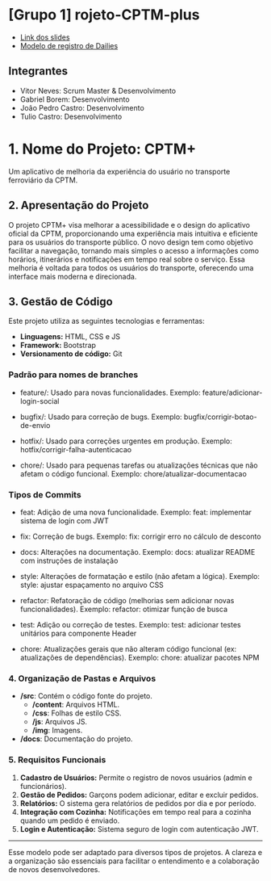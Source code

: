 # [Grupo 1] rojeto-CPTM-plus

- [Link dos slides](https://docs.google.com/presentation/d/1WhcmPL6o3zCwUjxxyQNF7d44-AmTVTR8ej00qzn1UnQ/edit?usp=sharing)
- [Modelo de registro de Dailies](https://docs.google.com/document/d/1sg9-XnS0XWlmYKIeP0JerL6xg7LS9sgfdZZyv98aP5c/edit?usp=sharing)

## Integrantes

- Vitor Neves: Scrum Master & Desenvolvimento
- Gabriel Borem: Desenvolvimento
- João Pedro Castro: Desenvolvimento
- Tulio Castro: Desenvolvimento

# 1. Nome do Projeto: CPTM+

Um aplicativo de melhoria da experiência do usuário no transporte ferroviário da CPTM.

## 2. Apresentação do Projeto

O projeto CPTM+ visa melhorar a acessibilidade e o design do aplicativo oficial da CPTM, proporcionando uma experiência mais intuitiva e eficiente para os usuários do transporte público. O novo design tem como objetivo facilitar a navegação, tornando mais simples o acesso a informações como horários, itinerários e notificações em tempo real sobre o serviço. Essa melhoria é voltada para todos os usuários do transporte, oferecendo uma interface mais moderna e direcionada.

## 3. Gestão de Código

Este projeto utiliza as seguintes tecnologias e ferramentas:

- **Linguagens:** HTML, CSS e JS
- **Framework:** Bootstrap
- **Versionamento de código:** Git

### Padrão para nomes de branches

- feature/: Usado para novas funcionalidades.
Exemplo: feature/adicionar-login-social

- bugfix/: Usado para correção de bugs.
Exemplo: bugfix/corrigir-botao-de-envio

- hotfix/: Usado para correções urgentes em produção.
Exemplo: hotfix/corrigir-falha-autenticacao

- chore/: Usado para pequenas tarefas ou atualizações técnicas que não afetam o código funcional.
Exemplo: chore/atualizar-documentacao

### Tipos de Commits

- feat: Adição de uma nova funcionalidade.
Exemplo: feat: implementar sistema de login com JWT

- fix: Correção de bugs.
Exemplo: fix: corrigir erro no cálculo de desconto

- docs: Alterações na documentação.
Exemplo: docs: atualizar README com instruções de instalação

- style: Alterações de formatação e estilo (não afetam a lógica).
Exemplo: style: ajustar espaçamento no arquivo CSS

- refactor: Refatoração de código (melhorias sem adicionar novas funcionalidades).
Exemplo: refactor: otimizar função de busca

- test: Adição ou correção de testes.
Exemplo: test: adicionar testes unitários para componente Header

- chore: Atualizações gerais que não alteram código funcional (ex: atualizações de dependências).
Exemplo: chore: atualizar pacotes NPM

### 4. Organização de Pastas e Arquivos

- **/src**: Contém o código fonte do projeto.
  - **/content**: Arquivos HTML.
  - **/css**: Folhas de estilo CSS.
  - **/js**: Arquivos JS.
  - **/img**: Imagens.
- **/docs**: Documentação do projeto.


### 5. Requisitos Funcionais

1. **Cadastro de Usuários:** Permite o registro de novos usuários (admin e funcionários).
2. **Gestão de Pedidos:** Garçons podem adicionar, editar e excluir pedidos.
3. **Relatórios:** O sistema gera relatórios de pedidos por dia e por período.
4. **Integração com Cozinha:** Notificações em tempo real para a cozinha quando um pedido é enviado.
5. **Login e Autenticação:** Sistema seguro de login com autenticação JWT.

---

Esse modelo pode ser adaptado para diversos tipos de projetos. A clareza e a organização são essenciais para facilitar o entendimento e a colaboração de novos desenvolvedores.
